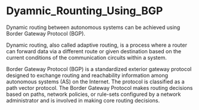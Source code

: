 # Dyamnic_Rounting_Using_BGP

Dynamic routing between autonomous systems can be achieved using Border Gateway Protocol (BGP).

Dynamic routing, also called adaptive routing, is a process where a router can forward data via a different route or given destination based on the current conditions of the communication circuits within a system. 

Border Gateway Protocol (BGP) is a standardized exterior gateway protocol designed to exchange routing and reachability information among autonomous systems (AS) on the Internet. The protocol is classified as a path vector protocol. The Border Gateway Protocol makes routing decisions based on paths, network policies, or rule-sets configured by a network administrator and is involved in making core routing decisions.
